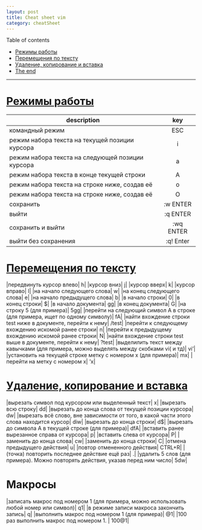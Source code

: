```yaml
---
layout: post
title: Cheat sheet vim
category: cheatSheet
---
```


Table of contents
- [Режимы работы](#operating_modes)
- [Перемещения по тексту](#moving_around_the_text)
- [Удаление, копирование и вставка](#remove_copy_past)
- [The end](#the-end)
___

# [Режимы работы](#operating_modes)

| description        | key           |
| ------------- |:-------------:| 
| командный режим |		ESC |
| режим набора текста на текущей позиции курсора |		i |
| режим набора текста на следующей позиции курсора |		a |
| режим набора текста в конце текущей строки |		A |
| режим набора текста на строке ниже, создав её |		o |
| режим набора текста на строке ниже, создав её |		O |
| cохранить |		:w ENTER |
| выйти |		:q ENTER |
| сохранить и выйти |		:wq ENTER |
| выйти без сохранения |		:q! Enter |

# [Перемещения по тексту](#moving_around_the_text)
|передвинуть курсор влево|	h|
|курсор вниз|	j|
|курсор вверх|	k|
|курсор вправо|	l|
|на начало следующего слова|	w|
|на конец следующего слова|	e|
|на начало предыдущего слова|	b|
|в начало строки|	0|
|в конец строки|	$|
|в начало документа|	gg|
|в конец документа|	G|
|на строку 5 (для примера)|	5gg|
|перейти на следующий символ A в строке (для примера, ищет по одному символу)|	fA|
|найти вхождение строки test ниже в документе, перейти к нему|	/test|
|перейти к следующему вхождению искомой ранее строки|	n|
|перейти к предыдущему вхождению искомой ранее строки|	N|
|найти вхождение строки test выше в документе, перейти к нему|	?test|
|выделилить текст между кавычками (для примера, можно выделять между скобками vi( и тд)|	vi’|
|установить на текущей строке метку с номером x (для примера)|	mx|
|перейти на метку с номером x|	’x|


# [Удаление, копирование и вставка](#remove_copy_past)
|вырезать символ под курсором или выделенный текст|	x|
|вырезать всю строку|	dd|
|вырезать до конца слова от текущей позиции курсора|	dw|
|вырезать всё слово, вне зависимости от того, в какой части этого слова находится курсор|	diw|
|вырезать до конца строки|	d$|
|вырезать до символа А в текущей строке (для примера)|	dfA|
|вставить ранее вырезанное справа от курсора|	p|
|вставить слева от курсора|	P|
|заменить до конца слова|	cw|
|заменить до конца строки|	С|
|отмена предыдущего действия|	u|
|повтор отмененного действия|	CTRL+R|
|(точка) повторить последнее действие ещё раз|	.|
|удалить 5 слов (для примера). Можно повторять действия, указав перед ним число|	5dw|

# Макросы
|записать макрос под номером 1 (для примера, можно использовать любой номер или символ)|	q1|
|в режиме записи макроса закончить запись|	q|
|выполнить макрос под номером 1 (для примера)|	@1|
|100 раз выполнить макрос под номером 1. |	100@1|

